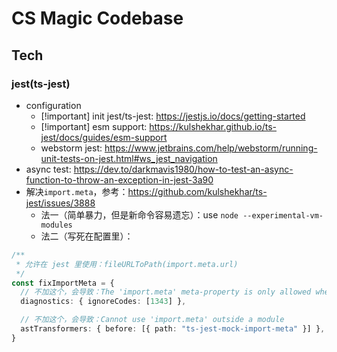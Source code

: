 # CS Magic Codebase

## Tech

### jest(ts-jest)

- configuration
  - [!important] init jest/ts-jest: https://jestjs.io/docs/getting-started
  - [!important] esm support: https://kulshekhar.github.io/ts-jest/docs/guides/esm-support
  - webstorm jest: https://www.jetbrains.com/help/webstorm/running-unit-tests-on-jest.html#ws_jest_navigation
- async test: https://dev.to/darkmavis1980/how-to-test-an-async-function-to-throw-an-exception-in-jest-3a90
- 解决`import.meta`，参考：https://github.com/kulshekhar/ts-jest/issues/3888
  - 法一（简单暴力，但是新命令容易遗忘）：use `node --experimental-vm-modules`
  - 法二（写死在配置里）：
```ts
/**
 * 允许在 jest 里使用：fileURLToPath(import.meta.url)
 */
const fixImportMeta = {
  // 不加这个，会导致：The 'import.meta' meta-property is only allowed when the '--module' option is 'es2020', 'es2022', 'esnext', 'system', 'node16', or 'nodenext'.
  diagnostics: { ignoreCodes: [1343] },

  // 不加这个，会导致：Cannot use 'import.meta' outside a module
  astTransformers: { before: [{ path: "ts-jest-mock-import-meta" }] },
}
``` 
